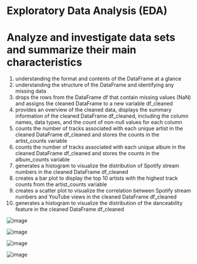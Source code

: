 # Exploratory Data Analysis (EDA)
# Analyze and investigate data sets and summarize their main characteristics
1. understanding the format and contents of the DataFrame at a glance
2. understanding the structure of the DataFrame and identifying any missing data
3. drops the rows from the DataFrame df that contain missing values (NaN) and assigns the cleaned DataFrame to a new variable df_cleaned
4. provides an overview of the cleaned data, displays the summary information of the cleaned DataFrame df_cleaned, including the column names, data types, and the count of non-null values for each column
5. counts the number of tracks associated with each unique artist in the cleaned DataFrame df_cleaned and stores the counts in the artist_counts variable
6. counts the number of tracks associated with each unique album in the cleaned DataFrame df_cleaned and stores the counts in the album_counts variable
7. generates a histogram to visualize the distribution of Spotify stream numbers in the cleaned DataFrame df_cleaned
8. creates a bar plot to display the top 10 artists with the highest track counts from the artist_counts variable
9. creates a scatter plot to visualize the correlation between Spotify stream numbers and YouTube views in the cleaned DataFrame df_cleaned
10. generates a histogram to visualize the distribution of the danceability feature in the cleaned DataFrame df_cleaned



![image](https://github.com/GogaSurgul/EDA/assets/138851485/e383032a-c4dd-452d-b0a6-4ff11b244d3f)

![image](https://github.com/GogaSurgul/EDA/assets/138851485/cf52e7c4-7e58-4d34-85cc-0f06d124c4e4)

![image](https://github.com/GogaSurgul/EDA/assets/138851485/0ee62f95-a993-4b4e-ae6c-f6d643a6256e)

![image](https://github.com/GogaSurgul/EDA/assets/138851485/3c3e11d8-19bb-4281-aaea-d6b7d5e88639)



